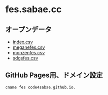 # fes.sabae.cc

## オープンデータ

- [index.csv](さばえ3大まつりオープンデータ)
- [meganefes.csv](めがねフェス出展オープンデータ)
- [monzenfes.csv](さばえ門前まつり出展オープンデータ)
- [sdgsfes.csv](めがねのまちさばえSDGsフェスオープンデータ)

## GitHub Pages用、ドメイン設定

```
cname fes code4sabae.github.io.
```
